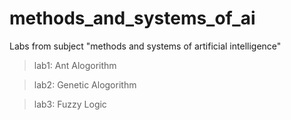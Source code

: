 # methods_and_systems_of_ai
Labs from subject "methods and systems of artificial intelligence"

>lab1: Ant Alogorithm

>lab2: Genetic Alogorithm

>lab3: Fuzzy Logic
